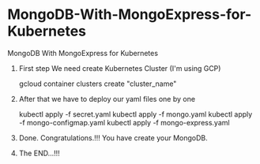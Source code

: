 # MongoDB-With-MongoExpress-for-Kubernetes
MongoDB With MongoExpress for  Kubernetes


1. First step We need create Kubernetes Cluster (I'm using GCP)

   gcloud container clusters create "cluster_name"

2. After that we have to deploy our yaml files one by one

   kubectl apply -f secret.yaml
   kubectl apply -f mongo.yaml
   kubectl apply -f mongo-configmap.yaml
   kubectl apply -f mongo-express.yaml
 
3. Done. 
   Congratulations.!!! 
   You have create your MongoDB.

4.  The END...!!!
